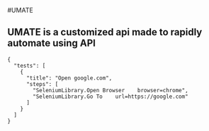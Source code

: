 #UMATE

## UMATE is a customized api made to rapidly automate using API

```
{
  "tests": [
    {
      "title": "Open google.com",
      "steps": [
        "SeleniumLibrary.Open Browser    browser=chrome",
        "SeleniumLibrary.Go To    url=https://google.com"
      ]
    }
  ]
}
```
